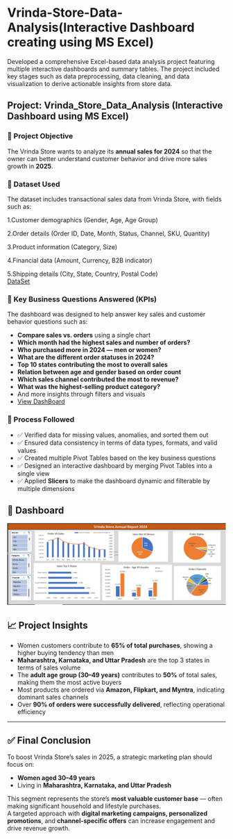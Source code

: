 # Vrinda-Store-Data-Analysis(Interactive Dashboard creating using MS Excel)
Developed a comprehensive Excel-based data analysis project featuring multiple interactive dashboards and summary tables. The project included key stages such as data preprocessing, data cleaning, and data visualization to derive actionable insights from store data.
## Project: Vrinda_Store_Data_Analysis (Interactive Dashboard using MS Excel)

### 📌 Project Objective
The Vrinda Store wants to analyze its **annual sales for 2024** so that the owner can better understand customer behavior and drive more sales growth in **2025**.

### 📁 Dataset Used
The dataset includes transactional sales data from Vrinda Store, with fields such as:

1.Customer demographics (Gender, Age, Age Group)

2.Order details (Order ID, Date, Month, Status, Channel, SKU, Quantity)

3.Product information (Category, Size)

4.Financial data (Amount, Currency, B2B indicator)

5.Shipping details (City, State, Country, Postal Code)
<BR>
 <a href ="https://github.com/hrutikasawant/Data_Analysis_DashBoard/blob/main/Vrinda%20Store%20Data%20Analysis.xlsx">DataSet</a>

### 📌 Key Business Questions Answered (KPIs)

The dashboard was designed to help answer key sales and customer behavior questions such as:

- **Compare sales vs. orders** using a single chart
-  **Which month had the highest sales and number of orders?**
-  **Who purchased more in 2024 — men or women?**
- **What are the different order statuses in 2024?**
- **Top 10 states contributing the most to overall sales**
-  **Relation between age and gender based on order count**
-  **Which sales channel contributed the most to revenue?**
-  **What was the highest-selling product category?**
-  And more insights through filters and visuals
-   <a href ="https://github.com/hrutikasawant/Data_Analysis_DashBoard/blob/main/DashBoard_ScreenShot.png">View DashBoard</a>

### 🔄 Process Followed

- ✅ Verified data for missing values, anomalies, and sorted them out
- ✅ Ensured data consistency in terms of data types, formats, and valid values
- ✅ Created multiple Pivot Tables based on the key business questions
- ✅ Designed an interactive dashboard by merging Pivot Tables into a single view
- ✅ Applied **Slicers** to make the dashboard dynamic and filterable by multiple dimensions

## 📸 Dashboard

![Dashboard Screenshot](https://github.com/hrutikasawant/Data_Analysis_DashBoard/blob/main/DashBoard_ScreenShot.png)


## 📈 Project Insights

-  Women customers contribute to **65% of total purchases**, showing a higher buying tendency than men  
-  **Maharashtra, Karnataka, and Uttar Pradesh** are the top 3 states in terms of sales volume  
-  The **adult age group (30–49 years)** contributes to **50%** of total sales, making them the most active buyers  
-  Most products are ordered via **Amazon, Flipkart, and Myntra**, indicating dominant sales channels  
-  Over **90% of orders were successfully delivered**, reflecting operational efficiency  

---

## ✅ Final Conclusion

To boost Vrinda Store’s sales in 2025, a strategic marketing plan should focus on:

-  **Women aged 30–49 years**  
-  Living in **Maharashtra, Karnataka, and Uttar Pradesh**  

This segment represents the store’s **most valuable customer base** — often making significant household and lifestyle purchases.  
A targeted approach with **digital marketing campaigns, personalized promotions**, and **channel-specific offers** can increase engagement and drive revenue growth.

